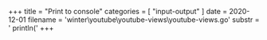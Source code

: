 +++
title = "Print to console"
categories = [ "input-output" ]
date = 2020-12-01
filename = 'winter\youtube\youtube-views\youtube-views.go'
substr = ' println('
+++
